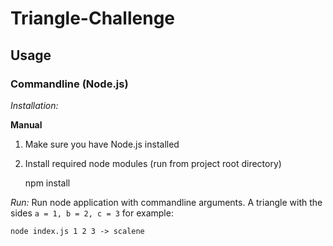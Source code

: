# Triangle-Challenge

## Usage

### Commandline (Node.js)

_Installation:_

**Manual**

1. Make sure you have Node.js installed

2. Install required node modules (run from project root directory)

   npm install

_Run:_
Run node application with commandline arguments.
A triangle with the sides `a = 1, b = 2, c = 3` for example:

    node index.js 1 2 3 -> scalene
